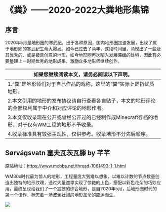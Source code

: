 # 《粪》——2020-2022大粪地形集锦

## 序言

2020年5月是地形圈的寒武纪，出于各种原因，国内地形圈加速发展，出现了属于地形圈的寒武纪生命大爆发。如今已过去了两年，这段时间里，涌现出了一些及其优秀的、或是极具创意的地形。如今地形圈再次陷入发展滞缓的处境，因此有必要整理上一时期优秀的地形成果，激励众多地形师继续创作。

| 如果您继续阅读本文，请务必阅读以下声明。                     |
| ------------------------------------------------------------ |
| 1.“粪”是地形师们对于自己作品的戏称，这里的”粪“实际上是指优质地形。 |
| 2.本文引用的地形的发布协议请自行查看各自贴子，本文的地形评论的全部权利属于中介和对应评论的地形作者。 |
| 3.本文仅收录现在公开或曾经公开过的已经制作成Minecraft存档的地形，对于仅有WM工程的地形不予收录。 |
| 4.收录标准具有较强主观性，仅供参考。收录地形不分先后顺序。   |

## Sørvágsvatn 塞夫瓦茨瓦滕 by 芊芊

原贴地址：https://www.mcbbs.net/thread-1061493-1-1.html

 WM30x时代最为惊人的地形，工程量庞大到难以想象，以难以计数的节点数量创造出独特的地形纹理，通过大量遮罩实现了惊艳的上色，搭配以彩色花朵的巧妙应用，最终呈现给我们了一个震撼的综合地形，是自2020年5月，后地形圈时代的第一个佳作，标志着一场波澜壮阔的地形革命的应运而生。

![](http://thingy.top/view.php/a1fd80051d3d328d65d91b1ee2c6d571.jpg)
